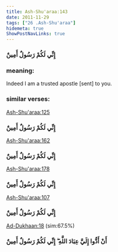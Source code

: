 ```yaml
---
title: Ash-Shu'araa:143
date: 2011-11-29
tags: ["26 .Ash-Shu'araa"]
hidemeta: true 
ShowPostNavLinks: true 
---
```

### إِنِّي لَكُمْ رَسُولٌ أَمِينٌ
### meaning: 
Indeed I am a trusted apostle [sent] to you.
### similar verses: 

[Ash-Shu'araa:125](/26/125)

### إِنِّي لَكُمْ رَسُولٌ أَمِينٌ

[Ash-Shu'araa:162](/26/162)

### إِنِّي لَكُمْ رَسُولٌ أَمِينٌ

[Ash-Shu'araa:178](/26/178)

### إِنِّي لَكُمْ رَسُولٌ أَمِينٌ

[Ash-Shu'araa:107](/26/107)

### إِنِّي لَكُمْ رَسُولٌ أَمِينٌ

[Ad-Dukhaan:18](/44/18) (sim:67.5%)

### أَنْ أَدُّوا إِلَيَّ عِبَادَ اللَّهِ ۖ إِنِّي لَكُمْ رَسُولٌ أَمِينٌ
